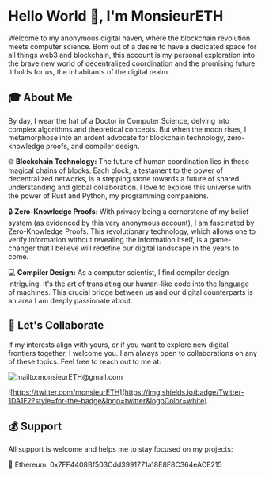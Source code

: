 # Hello World 👋, I'm MonsieurETH

Welcome to my anonymous digital haven, where the blockchain revolution meets computer science. Born out of a desire to have a dedicated space for all things web3 and blockchain, this account is my personal exploration into the brave new world of decentralized coordination and the promising future it holds for us, the inhabitants of the digital realm.

## 🎓 About Me 

By day, I wear the hat of a Doctor in Computer Science, delving into complex algorithms and theoretical concepts. But when the moon rises, I metamorphose into an ardent advocate for blockchain technology, zero-knowledge proofs, and compiler design.

🌐 **Blockchain Technology:** The future of human coordination lies in these magical chains of blocks. Each block, a testament to the power of decentralized networks, is a stepping stone towards a future of shared understanding and global collaboration. I love to explore this universe with the power of Rust and Python, my programming companions.

🔒 **Zero-Knowledge Proofs:** With privacy being a cornerstone of my belief system (as evidenced by this very anonymous account), I am fascinated by Zero-Knowledge Proofs. This revolutionary technology, which allows one to verify information without revealing the information itself, is a game-changer that I believe will redefine our digital landscape in the years to come.

💻 **Compiler Design:** As a computer scientist, I find compiler design intriguing. It's the art of translating our human-like code into the language of machines. This crucial bridge between us and our digital counterparts is an area I am deeply passionate about.

## 🤝 Let's Collaborate

If my interests align with yours, or if you want to explore new digital frontiers together, I welcome you. I am always open to collaborations on any of these topics. Feel free to reach out to me at:

![mailto:monsieurETH@gmail.com](https://img.shields.io/badge/Gmail-D14836?style=for-the-badge&logo=gmail&logoColor=white)

![https://twitter.com/monsieurETH](https://img.shields.io/badge/Twitter-1DA1F2?style=for-the-badge&logo=twitter&logoColor=white). 

## 💰 Support

All support is welcome and helps me to stay focused on my projects:

🔷 Ethereum: 0x7FF4408Bf503Cdd3991771a18E8F8C364eACE215

